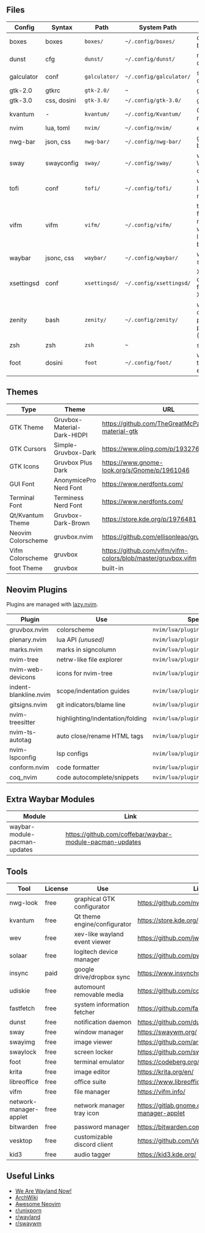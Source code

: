 ## Files

| Config | Syntax | Path | System Path | Purpose | Link |
| ------ | ------ | ---- | ----------- | ------- | ---- |
| boxes | boxes | `boxes/` | `~/.config/boxes/` | custom box design | [boxes](https://github.com/ascii-boxes/boxes) |
| dunst | cfg | `dunst/` | `~/.config/dunst/` | notification daemon | [dunst](https://github.com/dunst-project/dunst) |
| galculator | conf | `galculator/` | `~/.config/galculator/` | simple gtk calculator | [galculator](http://galculator.mnim.org/)
| gtk-2.0 | gtkrc | `gtk-2.0/` | `~` | gtk2 | [GTK](https://www.gtk.org/) |
| gtk-3.0 | css, dosini | `gtk-3.0/` | `~/.config/gtk-3.0/` | gtk3 | [GTK](https://www.gtk.org/) |
| kvantum | - | `kvantum/` | `~/.config/Kvantum/` | Qt theme manager | [kvantum](https://store.kde.org/p/1005410) |
| nvim | lua, toml | `nvim/` | `~/.config/nvim/` | editor | [neovim](https://neovim.io/) |
| nwg-bar | json, css | `nwg-bar/` | `~/.config/nwg-bar/` | gtk3 button bar | [nwg-bar](https://github.com/nwg-piotr/nwg-bar) |
| sway | swayconfig | `sway/` | `~/.config/sway/` | wayland WM based on i3 | [sway](https://swaywm.org/) |
| tofi | conf | `tofi/` | `~/.config/tofi/` | wayland launcher menu | [tofi](https://github.com/philj56/tofi) |
| vifm | vifm | `vifm/` | `~/.config/vifm/` | terminal file manager with vi-like bindings | [vifm](https://vifm.info/) |
| waybar | jsonc, css | `waybar/` | `~/.config/waybar/` | wayland status bar | [waybar](https://github.com/Alexays/Waybar) |
| xsettingsd | conf | `xsettingsd/` | `~/.config/xsettingsd/` | X settings daemon for XWayland | [xsettingsd](https://wiki.archlinux.org/title/Xsettingsd) |
| zenity | bash | `zenity/` | `~/.config/zenity/` | wayland-compatible password prompt (`sudo -A`) | [zenity](https://help.gnome.org/users/zenity/stable/) |
| zsh | zsh | `zsh` | `~` | shell | [zsh](https://zsh.sourceforge.io/) |
| foot | dosini | `foot` | `~/.config/foot/` | wayland terminal emulator | [foot](https://codeberg.org/dnkl/foot) |

## Themes

| Type | Theme | URL |
| ---- | ----- | --- |
| GTK Theme | Gruvbox-Material-Dark-HIDPI | <https://github.com/TheGreatMcPain/gruvbox-material-gtk> |
| GTK Cursors | Simple-Gruvbox-Dark | <https://www.pling.com/p/1932768/> |
| GTK Icons | Gruvbox Plus Dark | <https://www.gnome-look.org/s/Gnome/p/1961046> |
| GUI Font | AnonymicePro Nerd Font | <https://www.nerdfonts.com/> |
| Terminal Font | Terminess Nerd Font | <https://www.nerdfonts.com/> |
| Qt/Kvantum Theme | Gruvbox-Dark-Brown | <https://store.kde.org/p/1976481> |
| Neovim Colorscheme | gruvbox.nvim | <https://github.com/ellisonleao/gruvbox.nvim> |
| Vifm Colorscheme | gruvbox | <https://github.com/vifm/vifm-colors/blob/master/gruvbox.vifm> |
| foot Theme | gruvbox | built-in |

## Neovim Plugins

Plugins are managed with [lazy.nvim](https://github.com/folke/lazy.nvim).

| Plugin | Use | Spec Path | Repo |
| ------ | --- | --------- | ---- |
| gruvbox.nvim | colorscheme | `nvim/lua/plugins/colorscheme.lua` | ellisonleao/gruvbox.nvim |
| plenary.nvim | lua API *(unused)* | `nvim/lua/plugins/util.lua` | nvim-lua/plenary.nvim |
| marks.nvim | marks in signcolumn | `nvim/lua/plugins/ui.lua` | chentoast/marks.nvim |
| nvim-tree | netrw-like file explorer | `nvim/lua/plugins/editor.lua` | nvim-tree/nvim-tree.lua |
| nvim-web-devicons | icons for nvim-tree | `nvim/lua/plugins/editor.lua` | nvim-tree/nvim-web-devicons |
| indent-blankline.nvim | scope/indentation guides | `nvim/lua/plugins/ui.lua` | lukas-reineke/indent-blankline.nvim |
| gitsigns.nvim | git indicators/blame line | `nvim/lua/plugins/ui.lua` | lewis6991/gitsigns.nvim |
| nvim-treesitter | highlighting/indentation/folding | `nvim/lua/plugins/coding.lua` | nvim-treesitter/nvim-treesitter |
| nvim-ts-autotag | auto close/rename HTML tags | `nvim/lua/plugins/coding.lua` | windwp/nvim-ts-autotag |
| nvim-lspconfig | lsp configs | `nvim/lua/plugins/coding.lua` | neovim/nvim-lspconfig |
| conform.nvim | code formatter | `nvim/lua/plugins/coding.lua` | stevearc/conform.nvim |
| coq_nvim | code autocomplete/snippets | `nvim/lua/plugins/coding.lua` | ms-jpq/coq_nvim |

## Extra Waybar Modules
| Module | Link |
| ------ | ---- |
| waybar-module-pacman-updates | <https://github.com/coffebar/waybar-module-pacman-updates> |

## Tools

| Tool | License | Use | Link |
| ---- | ------- | --- | ---- |
| nwg-look | free | graphical GTK configurator | <https://github.com/nwg-piotr/nwg-look> |
| kvantum | free | Qt theme engine/configurator | <https://store.kde.org/p/1005410> |
| wev | free | xev-like wayland event viewer | <https://github.com/jwrdegoede/wev> |
| solaar | free | logitech device manager | <https://github.com/pwr-Solaar/Solaar> |
| insync | paid | google drive/dropbox sync | <https://www.insynchq.com/> |
| udiskie | free | automount removable media | <https://github.com/coldfix/udiskie> |
| fastfetch | free | system information fetcher | <https://github.com/fastfetch-cli/fastfetch> |
| dunst | free | notification daemon | <https://github.com/dunst-project/dunst> |
| sway | free | window manager | <https://swaywm.org/> |
| swayimg | free | image viewer | <https://github.com/artemsen/swayimg> |
| swaylock | free | screen locker | <https://github.com/swaywm/swaylock> |
| foot | free | terminal emulator | <https://codeberg.org/dnkl/foot> |
| krita | free | image editor | <https://krita.org/en/> |
| libreoffice | free | office suite | <https://www.libreoffice.org/> |
| vifm | free | file manager | <https://vifm.info/> |
| network-manager-applet | free | network manager tray icon | <https://gitlab.gnome.org/GNOME/network-manager-applet> |
| bitwarden | free | password manager | <https://bitwarden.com/> |
| vesktop | free | customizable discord client | <https://github.com/Vencord/Vesktop> |
| kid3 | free | audio tagger | <https://kid3.kde.org/> |

## Useful Links

- [We Are Wayland Now!](https://wearewaylandnow.com/)
- [ArchWiki](https://wiki.archlinux.org/title/Main_page)
- [Awesome Neovim](https://github.com/rockerBOO/awesome-neovim/tree/main)
- [r/unixporn](https://www.reddit.com/r/unixporn/)
- [r/wayland](https://www.reddit.com/r/wayland/)
- [r/swaywm](https://www.reddit.com/r/swaywm/)

